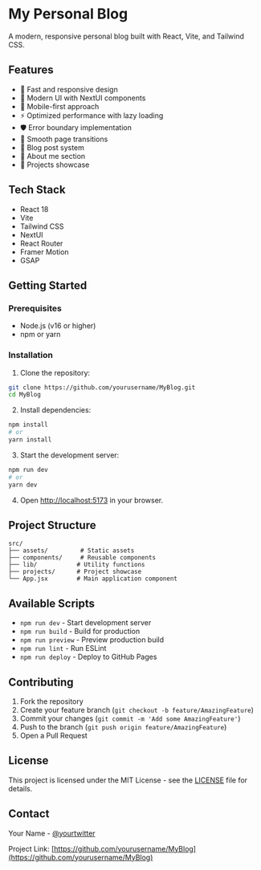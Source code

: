 # My Personal Blog

A modern, responsive personal blog built with React, Vite, and Tailwind CSS.

## Features

- 🚀 Fast and responsive design
- 🎨 Modern UI with NextUI components
- 📱 Mobile-first approach
- ⚡ Optimized performance with lazy loading
- 🛡️ Error boundary implementation
- 🔄 Smooth page transitions
- 📝 Blog post system
- 👤 About me section
- 🎯 Projects showcase

## Tech Stack

- React 18
- Vite
- Tailwind CSS
- NextUI
- React Router
- Framer Motion
- GSAP

## Getting Started

### Prerequisites

- Node.js (v16 or higher)
- npm or yarn

### Installation

1. Clone the repository:

```bash
git clone https://github.com/yourusername/MyBlog.git
cd MyBlog
```

2. Install dependencies:

```bash
npm install
# or
yarn install
```

3. Start the development server:

```bash
npm run dev
# or
yarn dev
```

4. Open [http://localhost:5173](http://localhost:5173) in your browser.

## Project Structure

```
src/
├── assets/         # Static assets
├── components/     # Reusable components
├── lib/           # Utility functions
├── projects/      # Project showcase
└── App.jsx        # Main application component
```

## Available Scripts

- `npm run dev` - Start development server
- `npm run build` - Build for production
- `npm run preview` - Preview production build
- `npm run lint` - Run ESLint
- `npm run deploy` - Deploy to GitHub Pages

## Contributing

1. Fork the repository
2. Create your feature branch (`git checkout -b feature/AmazingFeature`)
3. Commit your changes (`git commit -m 'Add some AmazingFeature'`)
4. Push to the branch (`git push origin feature/AmazingFeature`)
5. Open a Pull Request

## License

This project is licensed under the MIT License - see the [LICENSE](LICENSE) file for details.

## Contact

Your Name - [@yourtwitter](https://twitter.com/yourtwitter)

Project Link: [https://github.com/yourusername/MyBlog](https://github.com/yourusername/MyBlog)
